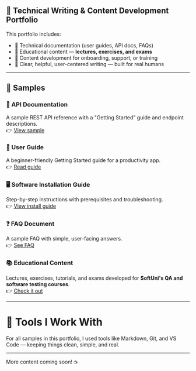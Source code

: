 ## 📝 Technical Writing & Content Development Portfolio

This portfolio includes:

- 📘 Technical documentation (user guides, API docs, FAQs)
- 🧠 Educational content — **lectures, exercises, and exams**
- 💬 Content development for onboarding, support, or training
- 🎯 Clear, helpful, user-centered writing — built for real humans

---

## 📂 Samples

### 📘 API Documentation
A sample REST API reference with a "Getting Started" guide and endpoint descriptions.  
👉 [View sample](./api-doc-example/sample-api.md)

### 🧭 User Guide
A beginner-friendly Getting Started guide for a productivity app.  
👉 [Read guide](./user-guide-example/getting-started-guide.md)

### 🖥 Software Installation Guide
Step-by-step instructions with prerequisites and troubleshooting.  
👉 [View install guide](./software-installation-guide/install-guide.md)

### ❓ FAQ Document
A sample FAQ with simple, user-facing answers.  
👉 [See FAQ](./faq-example/faq.md)

### 📚 Educational Content
Lectures, exercises, tutorials, and exams developed for **SoftUni's QA and software testing courses**.    
👉 [Check it out](./educational-content/README.md)

---

# 🧰 Tools I Work With

For all samples in this portfolio, I used tools like Markdown, Git, and VS Code — keeping things clean, simple, and real.

---

More content coming soon! ☕
